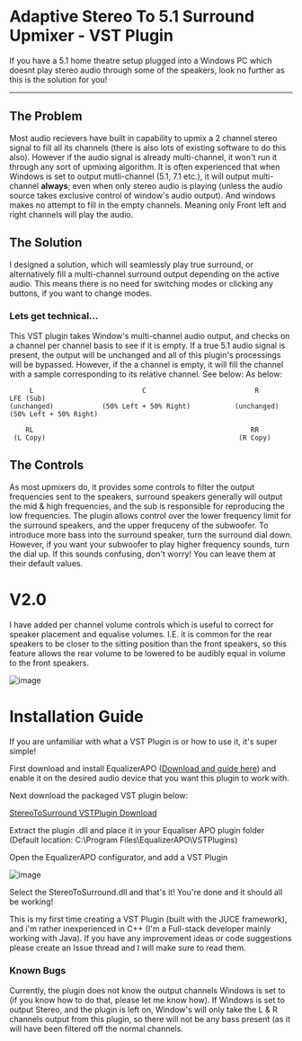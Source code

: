 # Adaptive Stereo To 5.1 Surround Upmixer - VST Plugin
If you have a 5.1 home theatre setup plugged into a Windows PC which doesnt play stereo audio through some of the speakers, look no further as this is the solution for you!


------------

## The Problem
Most audio recievers have built in capability to upmix a 2 channel stereo signal to fill all its channels (there is also lots of existing software to do this also). However if the audio signal is already multi-channel, it won't run it through any sort of upmixing algorithm. It is often experienced that when Windows is set to output mutli-channel (5.1, 7.1 etc.), it will output multi-channel **always**; even when only stereo audio is playing (unless the audio source takes exclusive control of window's audio output). And windows makes no attempt to fill in the empty channels. Meaning only Front left and right channels will play the audio.
## The Solution
I designed a solution, which will seamlessly play true surround, or alternatively fill a multi-channel surround output depending on the active audio. This means there is no need for switching modes or clicking any buttons, if you want to change modes.
### Lets get technical...
This VST plugin takes Window's multi-channel audio output, and checks on a channel per channel basis to see if it is empty. If a true 5.1 audio signal is present, the output will be unchanged and all of this plugin's processings will be bypassed. However, if the a channel is empty, it will fill the channel with a sample corresponding to its relative channel. See below:
As below:

         L                           C                           R                      LFE (Sub)
    (unchanged)            (50% Left + 50% Right)           (unchanged)           (50% Left + 50% Right)

        RL                                                      RR
     (L Copy)                                                (R Copy)
                    
## The Controls
As most upmixers do, it provides some controls to filter the output frequencies sent to the speakers, surround speakers generally will output the mid & high frequencies, and the sub is responsible for reproducing the low frequencies. The plugin allows control over the lower frequency limit for the surround speakers, and the upper frequceny of the subwoofer. To introduce more bass into the surround speaker, turn the surround dial down. However, if you want your subwoofer to play higher frequency sounds, turn the dial up. If this sounds confusing, don't worry! You can leave them at their default values.

# V2.0
I have added per channel volume controls which is useful to correct for speaker placement and equalise volumes. I.E. it is common for the rear speakers to be closer to the sitting position than the front speakers, so this feature allows the rear volume to be lowered to be audibly equal in volume to the front speakers.

![image](https://user-images.githubusercontent.com/15713334/166313423-f63c0c8f-2e41-4ce2-9050-800e8ff73897.png)


# Installation Guide
If you are unfamiliar with what a VST Plugin is or how to use it, it's super simple!

First download and install EqualizerAPO ([Download and guide here](https://equalizerapo.com/)) and enable it on the desired audio device that you want this plugin to work with.

Next download the packaged VST plugin below:

[StereoToSurround VSTPlugin Download](https://github.com/itsalic/StereoToSurroundUpmixer/raw/Distributables/StereoToSurround.zip)

Extract the plugin .dll and place it in your Equaliser APO plugin folder (Default location: C:\Program Files\EqualizerAPO\VSTPlugins)

Open the EqualizerAPO configurator, and add a VST Plugin

![image](https://user-images.githubusercontent.com/15713334/156935531-4aa564fe-ae58-40a9-b1a8-936b9bcbc437.png)

Select the StereoToSurround.dll and that's it! You're done and it should all be working!

This is my first time creating a VST Plugin (built with the JUCE framework), and i'm rather inexperienced in C++ (I'm a Full-stack developer mainly working with Java).
If you have any improvement ideas or code suggestions please create an Issue thread and I will make sure to read them.

### Known Bugs
Currently, the plugin does not know the output channels Windows is set to (if you know how to do that, please let me know how). If Windows is set to output Stereo, and the plugin is left on, Window's will only take the L & R channels output from this plugin, so there will not be any bass present (as it will have been filtered off the normal channels.
